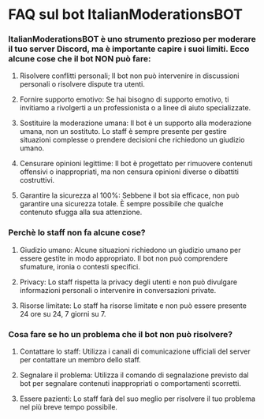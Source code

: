 # FAQ sul bot ItalianModerationsBOT

### ItalianModerationsBOT è uno strumento prezioso per moderare il tuo server Discord, ma è importante capire i suoi limiti. Ecco alcune cose che il bot NON può fare:

1. Risolvere conflitti personali; Il bot non può intervenire in discussioni personali o risolvere dispute tra utenti.

2. Fornire supporto emotivo: Se hai bisogno di supporto emotivo, ti invitiamo a rivolgerti a un professionista o a linee di aiuto specializzate.

3. Sostituire la moderazione umana: Il bot è un supporto alla moderazione umana, non un sostituto. Lo staff è sempre presente per gestire situazioni complesse o prendere decisioni che richiedono un giudizio umano.

4. Censurare opinioni legittime: Il bot è progettato per rimuovere contenuti offensivi o inappropriati, ma non censura opinioni diverse o dibattiti costruttivi.

5. Garantire la sicurezza al 100%: Sebbene il bot sia efficace, non può garantire una sicurezza totale. È sempre possibile che qualche contenuto sfugga alla sua attenzione.

### Perchè lo staff non fa alcune cose?

1. Giudizio umano: Alcune situazioni richiedono un giudizio umano per essere gestite in modo appropriato. Il bot non può comprendere sfumature, ironia o contesti specifici.

2. Privacy: Lo staff rispetta la privacy degli utenti e non può divulgare informazioni personali o intervenire in conversazioni private.

3. Risorse limitate: Lo staff ha risorse limitate e non può essere presente 24 ore su 24, 7 giorni su 7.

### Cosa fare se ho un problema che il bot non può risolvere?

1. Contattare lo staff: Utilizza i canali di comunicazione ufficiali del server per contattare un membro dello staff.

2. Segnalare il problema: Utilizza il comando di segnalazione previsto dal bot per segnalare contenuti inappropriati o comportamenti scorretti.

3. Essere pazienti: Lo staff farà del suo meglio per risolvere il tuo problema nel più breve tempo possibile.
